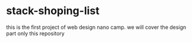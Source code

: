 # stack-shoping-list
this is the first project of web design nano camp. we will cover the design part only this repository  
